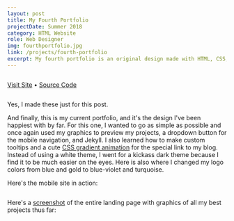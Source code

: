 ```yaml
---
layout: post
title: My Fourth Portfolio
projectDate: Summer 2018
category: HTML Website
role: Web Designer
img: fourthportfolio.jpg
link: /projects/fourth-portfolio
excerpt: My fourth portfolio is an original design made with HTML, CSS, Bootstrap, and some Javascript.
---
```


<img src="https://cozymaus.com/img/portfoliomid2018mobile.png" alt="" class="img-fluid"/>

<p class="caption"><a href="http://cozymaus.com/portfolio-2018-v2" target="_blank">Visit Site</a> • <a href="https://github.com/cozymaus/portfolio-2018-v2">Source Code</a></p>

<img src="https://cozymaus.com/img/portfoliomid2018desktop.png" alt="" class="img-fluid"/>

<p class="caption">Yes, I made these just for this post.</p>

<p>And finally, this is my current portfolio, and it's the design I've been happiest with by far. For this one, I wanted to go as simple as possible and once again used my graphics to preview my projects, a dropdown button for the mobile navigation, and Jekyll. I also learned how to make custom tooltips and a cute <a href="https://codepen.io/P1N2O/pen/pyBNzX" target="_blank" rel="nofollow">CSS gradient animation</a> for the special link to my blog. Instead of using a white theme, I went for a kickass dark theme because I find it to be much easier on the eyes. Here is also where I changed my logo colors from blue and gold to blue-violet and turquoise.</p>

<p>Here's the mobile site in action:</p>

<img src="https://cozymaus.com/img/portfolio2018onmobile.gif" alt="" class="img-fluid"/>

<p>Here's a <a href="https://addons.mozilla.org/en-US/firefox/addon/fireshot/" target="_blank" rel="nofollow">screenshot</a> of the entire landing page with graphics of all my best projects thus far:</p>

<img src="https://cozymaus.com/img/portfoliobylizorg.png" alt="" class="img-fluid"/>
